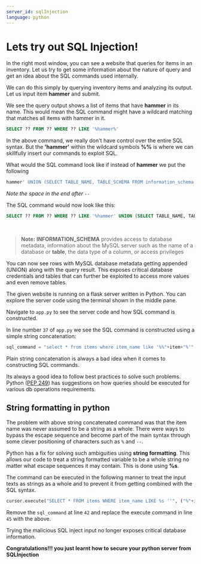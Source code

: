 ```yaml
---
server_id: sqlInjection
language: python
---
```


# Lets try out SQL Injection!

<!-- explore-start -->

In the right most window, you can see a website that queries for items in an inventory. Let us try to get some information about the nature of query and get an idea about the SQL commands used internally.

We can do this simply by querying inventory items and analyzing its output. Let us input item **hammer** and submit.

We see the query output shows a list of items that have **hammer** in its name. This would mean the SQL command might have a wildcard matching that matches all items with hammer in it.

```sql
SELECT ?? FROM ?? WHERE ?? LIKE '%hammer%'
```

<!-- explore-end -->

<!-- exploit-start -->

In the above command, we really don't have control over the entire SQL syntax. But the **'hammer'** within the wildcard symbols **%%** is where we can skillfully insert our commands to exploit SQL.

What would the SQL command look like if instead of **hammer** we put the following

```sql
hammer' UNION (SELECT TABLE_NAME, TABLE_SCHEMA FROM information_schema.tables);--
```

_Note the space in the end after `-- `_

The SQL command would now look like this:

```sql
SELECT ?? FROM ?? WHERE ?? LIKE '%hammer' UNION (SELECT TABLE_NAME, TABLE_SCHEMA FROM information_schema.tables);--%'
```

<br>

> **Note:** **INFORMATION_SCHEMA** provides access to database metadata, information about the MySQL server such as the name of a database or **table**, the data type of a column, or access privileges

You can now see rows with MySQL database metadata getting appended (UNION) along with the query result. This exposes critical database credentials and tables that can further be exploited to access more values and even remove tables.

<!-- exploit-end -->

<!-- mitigate-start -->

The given website is running on a flask server written in Python. You can explore the server code using the terminal shown in the middle pane.

Navigate to `app.py` to see the server code and how SQL command is constructed.

In line number `37` of `app.py` we see the SQL command is constructed using a simple string concatenation:

```python
sql_command = "select * from items where item_name like '%%"+item+"%'"
```

Plain string concatenation is always a bad idea when it comes to constructing SQL commands.

Its always a good idea to follow best practices to solve such problems. Python ([PEP 249](http://www.python.org/dev/peps/pep-0249/)) has suggestions on how queries should be executed for various db operations requirements.

## String formatting in python

The problem with above string concatenated command was that the item name was never assumed to be a string as a whole. There were ways to bypass the escape sequence and become part of the main syntax through some clever positioning of characters such as `%` and `--`.

Python has a fix for solving such ambiguities using **string formatting**. This allows our code to treat a string formatted variable to be a whole string no matter what escape sequences it may contain. This is done using **%s**.

The command can be executed in the following manner to treat the input texts as strings as a whole and to prevent it from getting combined with the SQL syntax.

```python
cursor.execute("SELECT * FROM items WHERE item_name LIKE %s ''", ("%"+item+"%",))
```

Remove the `sql_command` at line `42` and replace the execute command in line `45` with the above.

Trying the malicious SQL inject input no longer exposes critical database information.

<strong>Congratulations!!! you just learnt how to secure your python server from SQLInjection</strong>

<!-- mitigate-end -->
